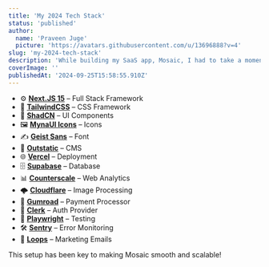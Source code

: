 ```yaml
---
title: 'My 2024 Tech Stack'
status: 'published'
author:
  name: 'Praveen Juge'
  picture: 'https://avatars.githubusercontent.com/u/13696888?v=4'
slug: 'my-2024-tech-stack'
description: 'While building my SaaS app, Mosaic, I had to take a moment and document the tech stack I used. Here''s a quick rundown of all the tools that made it happen.'
coverImage: ''
publishedAt: '2024-09-25T15:58:55.910Z'
---
```


- ⚙️ [**Next.JS 15**](https://nextjs.org/) – Full Stack Framework
- 🎨 [**TailwindCSS**](https://tailwindcss.com/) – CSS Framework
- 🧩 [**ShadCN**](https://ui.shadcn.com/) – UI Components
- 🖼️ [**MynaUI Icons**](https://mynaui.com/icons) – Icons
- ✍️ [**Geist Sans**](https://vercel.com/font) – Font
- 📄 [**Outstatic**](https://outstatic.com/) – CMS
- 🌐 [**Vercel**](https://vercel.com/) – Deployment
- 🗄️ [**Supabase**](https://supabase.com/) – Database
- 📊 [**Counterscale**](https://counterscale.dev) – Web Analytics
- 🌩️ [**Cloudflare**](https://cloudflare.com/) – Image Processing
- 💸 [**Gumroad**](https://gumroad.com/) – Payment Processor
- 🔐 [**Clerk**](https://clerk.com/) – Auth Provider
- 🧪 [**Playwright**](https://playwright.dev/) – Testing
- 🛠️ [**Sentry**](https://sentry.io/) – Error Monitoring
- 📧 [**Loops**](https://loops.so/) – Marketing Emails

 This setup has been key to making Mosaic smooth and scalable!